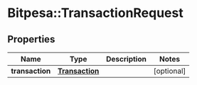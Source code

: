 # Bitpesa::TransactionRequest

## Properties
Name | Type | Description | Notes
------------ | ------------- | ------------- | -------------
**transaction** | [**Transaction**](Transaction.md) |  | [optional] 


